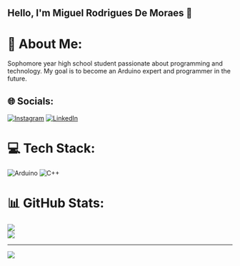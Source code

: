 ## Hello, I'm Miguel Rodrigues De Moraes 👋

# 💫 About Me:
Sophomore year high school student passionate about programming and technology. My goal is to become an Arduino expert and programmer in the future.<br>


## 🌐 Socials:
[![Instagram](https://img.shields.io/badge/Instagram-%23E4405F.svg?logo=Instagram&logoColor=white)](https://instagram.com/miguel.rodriguess) [![LinkedIn](https://img.shields.io/badge/LinkedIn-%230077B5.svg?logo=linkedin&logoColor=white)](https://www.linkedin.com/in/miguel-rodrigues-de-moraes-b0b819250/)

# 💻 Tech Stack:
![Arduino](https://img.shields.io/badge/-Arduino-00979D?style=for-the-badge&logo=Arduino&logoColor=white) ![C++](https://img.shields.io/badge/c++-%2300599C.svg?style=for-the-badge&logo=c%2B%2B&logoColor=white)
# 📊 GitHub Stats:
![](https://github-readme-stats.vercel.app/api?username=miguelrodriguessss&theme=tokyonight&hide_border=false&include_all_commits=true&count_private=false)<br/>
![](https://github-readme-streak-stats.herokuapp.com/?user=miguelrodriguessss&theme=tokyonight&hide_border=false)<br/>

---
[![](https://visitcount.itsvg.in/api?id=miguelrodriguessss&icon=0&color=1)](https://visitcount.itsvg.in)

<!-- Proudly created with GPRM ( https://gprm.itsvg.in ) -->
